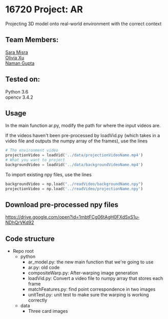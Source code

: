 # 16720 Project: AR

Projecting 3D model onto real-world environment with the correct context

## Team Members: 
[Sara Misra](https://github.com/saramsra)\
[Olivia Xu](https://github.com/olimengia)\
[Naman Gupta](https://github.com/OwlCoder)

## Tested on:

Python 3.6\
opencv 3.4.2


## Usage

In the main function ar.py, modify the path for where the input videos are.

If the videos haven't been pre-processed by loadVid.py (which takes in a video file and outputs the numpy array of the frames), use the lines
```python
# The environment video
projectionVideo = loadVid('../data/projectionVideoName.mp4') 
# What you want to project
backgroundVideo = loadVid('../data/backgroundVideoName.mp4') 
```

To import existing npy files, use the lines
```python
backgroundVideo = np.load("../readVideo/backgroundName.npy") 
projectionVideo = np.load('../readVideo/projectionName.npy') 
```
## Download pre-processed npy files
https://drive.google.com/open?id=1mbtFCg06tAgH0FXdSxS1u-NDhQrVKd92

## Code structure
* Repo root
  * python
    * ar_model.py: the new main function that we're going to use 
    * ar.py: old code
    * compositeWarp.py: After-warping image generation
    * loadVid.py: Convert a video file to numpy array that stores each frame
    * matchFeatures.py: find point correspondence in two images
    * unitTest.py: unit test to make sure the warping is working correctly
  * data
    * Three card images

